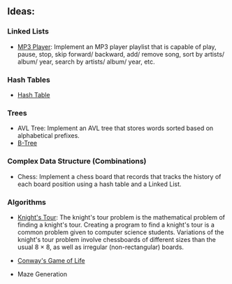 ## Ideas:

### Linked Lists

- [MP3 Player](/Projects/MP3Player.js): Implement an MP3 player playlist that is capable of play, pause, stop, skip forward/ backward, add/ remove song, sort by artists/ album/ year, search by artists/ album/ year, etc.

### Hash Tables

- [Hash Table](http://cs.boisestate.edu/~jhyeh/cs321/cs321_fall18/lab3.pdf)

### Trees

- AVL Tree: Implement an AVL tree that stores words sorted based on alphabetical prefixes.
- [B-Tree](http://cs.boisestate.edu/~jhyeh/cs321/cs321_fall18/lab4.pdf)

### Complex Data Structure (Combinations)

- Chess: Implement a chess board that records that tracks the history of each board position using a hash table and a Linked List.

### Algorithms

- [Knight's Tour](https://en.wikipedia.org/wiki/Knight%27s_tour): The knight's tour problem is the mathematical problem of finding a knight's tour. Creating a program to find a knight's tour is a common problem given to computer science students. Variations of the knight's tour problem involve chessboards of different sizes than the usual 8 × 8, as well as irregular (non-rectangular) boards.

- [Conway's Game of Life](https://en.wikipedia.org/wiki/Conway%27s_Game_of_Life)

- Maze Generation
